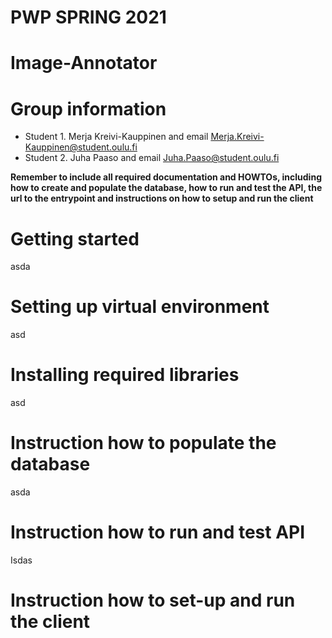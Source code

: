 # PWP SPRING 2021
# Image-Annotator
# Group information
* Student 1. Merja Kreivi-Kauppinen and email Merja.Kreivi-Kauppinen@student.oulu.fi
* Student 2. Juha Paaso             and email Juha.Paaso@student.oulu.fi

__Remember to include all required documentation and HOWTOs, including how to create and populate the database, how to run and test the API, the url to the entrypoint and instructions on how to setup and run the client__

# Getting started
asda

# Setting up virtual environment
asd

# Installing required libraries
asd

# Instruction how to populate the database
asda

# Instruction how to run and test API
Isdas

# Instruction how to set-up and run the client

